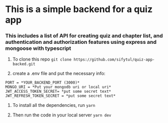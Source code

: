 # This is a simple backend for a quiz app

### This includes a list of API for creating quiz and chapter list, and authentication and authorization features using **express and mongoose with typescript**

1. To clone this repo
   `git clone https://github.com/sifytul/quiz-app-backed.git`

1. create a .env file and put the necessary info:

```
PORT = *YOUR_BACKEND_PORT (3000)*
MONGO_URI = *Put your mongodb uri or local uri*
JWT_ACCESS_TOKEN_SECRET= *put some secret text*
JWT_REFRESH_TOKEN_SECRET = *put some secret text*
```

1. To install all the dependencies, run
   `yarn`

1. Then run the code in your local server
   `yarn dev`
